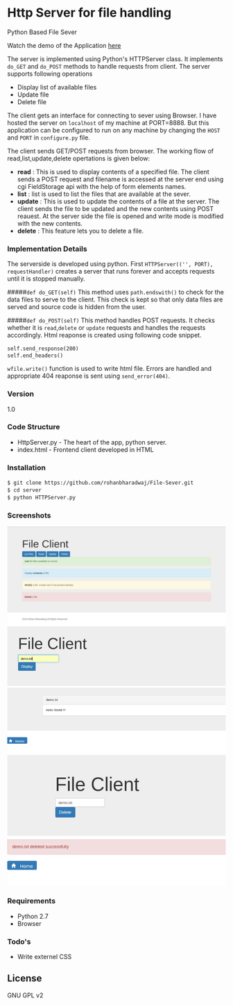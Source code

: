 # Http Server for file handling
Python Based File Sever

Watch the demo of the Application [here](https://www.youtube.com/watch?v=F1jedLLX1aQ&feature=youtu.be) 

The server is implemented using Python's HTTPServer class. It implements `do_GET` and `do_POST` methods to handle requests from client. The server supports following operations
  - Display list of available files
  - Update file
  - Delete file

The client gets an interface for connecting to sever using Browser. I have hosted the server on `localhost` of my machine at PORT=8888. But this application can be configured to run on any machine by changing the `HOST` and `PORT` in `configure.py` file.

The client sends GET/POST requests from browser. The working flow of read,list,update,delete opertations is given below:
- **read** : This is used to display contents of a specified file. The client sends a POST request and filename is accessed at the server end using cgi FieldStorage api with the help of form elements names.
- **list** : list is used to list the files that are available at the sever. 
- **update** : This is used to update the contents of a file at the server. The client sends the file to be updated and the new contents using POST reauest. At the server side the file is opened and write mode is modified with the new contents.
- **delete** : This feature lets you to delete a file.
  

### Implementation Details

The serverside is developed using python. First `HTTPServer(('', PORT), requestHandler)` creates a server that runs forever and accepts requests until it is stopped manually.

#####`def do_GET(self)`
This method uses `path.endswith()` to check for the data files to serve to the client. This check is kept so that only data files are served and source code is hidden from the user.

#####`def do_POST(self)`
This method handles POST requests. It checks whether it is `read`,`delete` or `update` requests and handles the requests accordingly. Html reaponse is created using following code snippet.
```
self.send_response(200)
self.end_headers()
```

`wfile.write()` function is used to write html file. Errors are handled and appropriate 404 reaponse is sent using `send_error(404)`.

### Version
1.0

### Code Structure

* HttpServer.py - The heart of the app, python server.
* index.html - Frontend client developed in HTML


### Installation

```sh
$ git clone https://github.com/rohanbharadwaj/File-Sever.git
$ cd server
$ python HTTPServer.py
```

### Screenshots 

![ScreenShot](https://github.com/rohanbharadwaj/File-Server/blob/master/screenshots/pic1.png)
![ScreenShot](https://github.com/rohanbharadwaj/File-Server/blob/master/screenshots/pic2.png)
![ScreenShot](https://github.com/rohanbharadwaj/File-Server/blob/master/screenshots/pic3.png)
![ScreenShot](https://github.com/rohanbharadwaj/File-Server/blob/master/screenshots/pic4.png)
![ScreenShot](https://github.com/rohanbharadwaj/File-Server/blob/master/screenshots/pic5.png)

### Requirements

* Python 2.7
* Browser

### Todo's

 - Write externel CSS

License
----

GNU GPL v2
